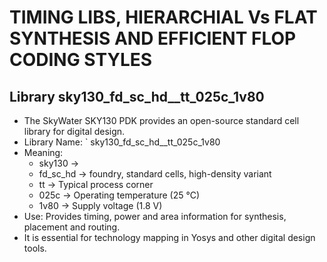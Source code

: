 # TIMING LIBS, HIERARCHIAL Vs FLAT SYNTHESIS AND EFFICIENT FLOP CODING STYLES

## Library sky130_fd_sc_hd__tt_025c_1v80
- The SkyWater SKY130 PDK provides an open-source standard cell library for digital design.
- Library Name: ` sky130_fd_sc_hd__tt_025c_1v80
- Meaning:
  * sky130 → 
  * fd_sc_hd → foundry, standard cells, high-density variant
  * tt → Typical process corner
  * 025c → Operating temperature (25 °C)
  * 1v80 → Supply voltage (1.8 V)
- Use: Provides timing, power and area information for synthesis, placement and routing.
- It is essential for technology mapping in Yosys and other digital design tools.
